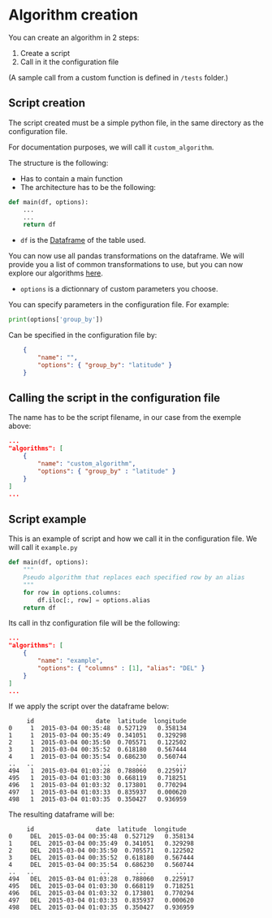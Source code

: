 # Algorithm creation

You can create an algorithm in 2 steps:

1. Create a script
2. Call in it the configuration file

(A sample call from a custom function is defined in `/tests` folder.)

## Script creation

The script created must be a simple python file, in the same directory as the configuration file.

For documentation purposes, we will call it `custom_algorithm`.

The structure is the following:

- Has to contain a main function
- The architecture has to be the following:

```python
def main(df, options):
    ...
    ...
    return df
```

- `df` is the [Dataframe](https://pandas.pydata.org/pandas-docs/stable/reference/api/pandas.DataFrame.html#pandas-dataframe) of the table used.

You can now use all pandas transformations on the dataframe. We will provide you a list of common transformations to use, but you can now explore our algorithms [here](https://danymat.github.io/INSAnonym-utils/algorithms.html).

- `options` is a dictionnary of custom parameters you choose.

You can specify parameters in the configuration file. For example:

```python
print(options['group_by']) 
```

Can be specified in the configuration file by:

```json
    { 
        "name": "", 
        "options": { "group_by": "latitude" }  
    }
```

## Calling the script in the configuration file

The name has to be the script filename, in our case from the exemple above:

```json
...
"algorithms": [
    { 
        "name": "custom_algorithm", 
        "options": { "group_by" : "latitude" }  
    }
]
...
```

## Script example

This is an example of script and how we call it in the configuration file.
We will call it `example.py`

```python
def main(df, options):
    """
    Pseudo algorithm that replaces each specified row by an alias
    """
    for row in options.columns:
        df.iloc[:, row] = options.alias
    return df
```

Its call in thz configuration file will be the following:

```json
...
"algorithms": [
    { 
        "name": "example", 
        "options": { "columns" : [1], "alias": "DEL" }  
    }
]
...
```

If we apply the script over the dataframe below:

```
     id                 date  latitude  longitude
0     1  2015-03-04 00:35:48  0.527129   0.358134
1     1  2015-03-04 00:35:49  0.341051   0.329298
2     1  2015-03-04 00:35:50  0.705571   0.122502
3     1  2015-03-04 00:35:52  0.618180   0.567444
4     1  2015-03-04 00:35:54  0.686230   0.560744
..   ..                  ...       ...        ...
494   1  2015-03-04 01:03:28  0.788060   0.225917
495   1  2015-03-04 01:03:30  0.668119   0.718251
496   1  2015-03-04 01:03:32  0.173801   0.770294
497   1  2015-03-04 01:03:33  0.835937   0.000620
498   1  2015-03-04 01:03:35  0.350427   0.936959
```

The resulting dataframe will be:

```
     id                 date  latitude  longitude
0     DEL  2015-03-04 00:35:48  0.527129   0.358134
1     DEL  2015-03-04 00:35:49  0.341051   0.329298
2     DEL  2015-03-04 00:35:50  0.705571   0.122502
3     DEL  2015-03-04 00:35:52  0.618180   0.567444
4     DEL  2015-03-04 00:35:54  0.686230   0.560744
..   ..                  ...       ...        ...
494   DEL  2015-03-04 01:03:28  0.788060   0.225917
495   DEL  2015-03-04 01:03:30  0.668119   0.718251
496   DEL  2015-03-04 01:03:32  0.173801   0.770294
497   DEL  2015-03-04 01:03:33  0.835937   0.000620
498   DEL  2015-03-04 01:03:35  0.350427   0.936959
```
